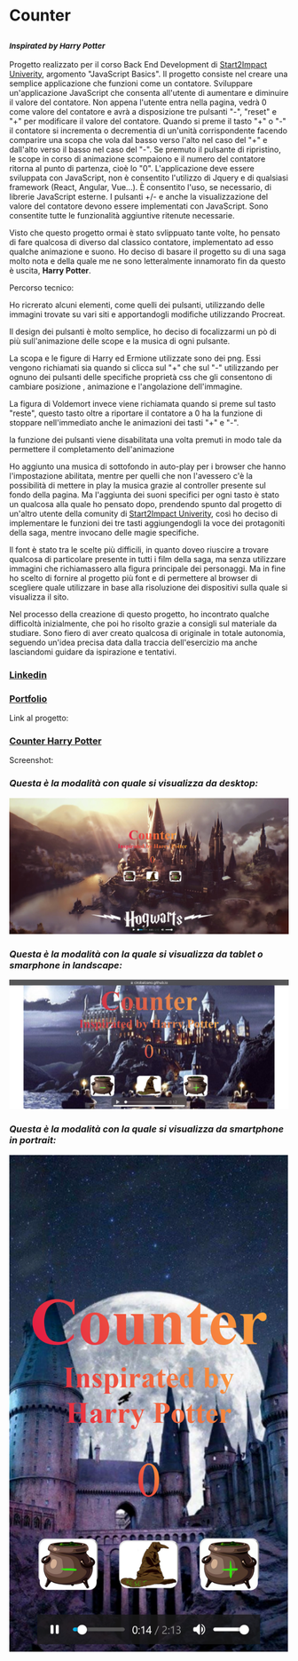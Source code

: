 # Counter 
### <sub>*Inspirated by Harry Potter*</sub>

Progetto realizzato per il corso Back End Development di [Start2Impact Univerity](https://www.start2impact.it/master/), argomento "JavaScript Basics". Il progetto consiste nel creare una semplice applicazione che funzioni come un contatore. Sviluppare un'applicazione JavaScript che consenta all'utente di aumentare e diminuire il valore del contatore. Non appena l'utente entra nella pagina, vedrà 0 come valore del contatore e avrà a disposizione tre pulsanti "-", "reset" e "+" per modificare il valore del contatore. Quando si preme il tasto "+" o "-" il contatore si incrementa  o decrementia di un'unità corrispondente facendo comparire una scopa che vola dal basso verso l'alto nel caso del "+" e dall'alto verso il basso nel caso del "-". Se premuto il pulsante di ripristino, le scope in corso di animazione scompaiono e il numero del contatore ritorna al punto di partenza, cioè lo "0". L'applicazione deve essere sviluppata con JavaScript, non è consentito l'utilizzo di Jquery e di qualsiasi framework (React, Angular, Vue...). È consentito l'uso, se necessario, di librerie JavaScript esterne. I pulsanti +/- e anche la visualizzazione del valore del contatore devono essere implementati con JavaScript. Sono consentite tutte le funzionalità aggiuntive ritenute necessarie.

Visto che questo progetto ormai è stato svlippuato tante volte, ho pensato di fare qualcosa di diverso dal classico contatore, implementato ad esso qualche animazione e suono. Ho deciso di basare il progetto su di una saga molto nota e della quale me ne sono letteralmente innamorato fin da questo è uscita, **Harry Potter**. 

Percorso tecnico:

Ho ricrerato alcuni elementi, come quelli dei pulsanti, utilizzando delle immagini trovate su vari siti e apportandogli modifiche utilizzando Procreat.

Il design dei pulsanti è molto semplice, ho deciso di focalizzarmi un pò di più sull'animazione delle scope e la musica di ogni pulsante.

La scopa e le figure di Harry ed Ermione utilizzate sono dei png. Essi vengono richiamati sia quando si clicca sul "+" che sul "-" utilizzando per ognuno dei pulsanti delle specifiche proprietà css che gli consentono di cambiare posizione , animazione e l'angolazione dell'immagine.

La figura di Voldemort invece viene richiamata quando si preme sul tasto "reste", questo tasto oltre a riportare il contatore a 0 ha la funzione di stoppare nell'immediato anche le animazioni dei tasti "+" e "-".

la funzione dei pulsanti viene disabilitata una volta premuti in modo tale da permettere il completamento dell'animazione 

Ho aggiunto una musica di sottofondo in auto-play per i browser che hanno l'impostazione abilitata, mentre per quelli che non l'avessero c'è la possibilità di mettere in play la musica grazie al controller presente sul fondo della pagina. Ma l'aggiunta dei suoni specifici per ogni tasto è stato un qualcosa alla quale ho pensato dopo, prendendo spunto dal progetto di un'altro utente della comunity di [Start2Impact Univerity](https://www.start2impact.it/master/), così ho deciso di implementare le funzioni dei tre tasti aggiungendogli la voce dei protagoniti della saga, mentre invocano delle magie specifiche. 

Il font è stato tra le scelte più difficili, in quanto doveo riuscire a trovare qualcosa di particolare presente in tutti i film della saga, ma senza utilizzare immagini che richiamassero alla figura principale dei personaggi. Ma in fine ho scelto di fornire al progetto più font e di permettere al browser di scegliere quale utilizzare in base alla risoluzione dei dispositivi sulla quale si visualizza il sito.

Nel processo della creazione di questo progetto, ho incontrato qualche difficoltà inizialmente, che poi ho risolto grazie a consigli sul materiale da studiare. Sono fiero di aver creato qualcosa di originale in totale autonomia, seguendo un'idea precisa data dalla traccia dell'esercizio ma anche lasciandomi guidare da ispirazione e tentativi.

### [Linkedin](https://www.linkedin.com/in/ciro-balzano-4561661b8/)

### [Portfolio](https://cirobalzano.github.io/)

Link al progetto:
### [Counter Harry Potter](https://cirobalzano.github.io/Counter/)


Screenshot:
### *Questa è la modalità con quale si visualizza da desktop:*
![Questa è la modalità con quale si visualizza da desktop](/assets/img/screenshot1.png)
### *Questa è la modalità con la quale si visualizza da tablet o smarphone in landscape:*
![Questa è la modalità con la quale si visualizza da tablet o smarphone in landscape](/assets/img/screenshot2.png)
### *Questa è la modalità con la quale si visualizza da smartphone in portrait:*
![Questa è la modalità con la quale si visualizza da smartphone in portrait](/assets/img/screenshot3.png)